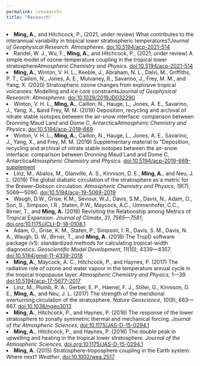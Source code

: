 ```yaml
---
permalink: /research/
title: "Research"
---
```

        
 <style>
.csl-block {
    font-size: 16px;
}
.csl-title, .csl-author, .csl-event, .csl-editor, .csl-venue {
    display: block;
    position: relative;
    font-size: 16px;
}

.csl-title b {
    font-weight: 600;
}

.csl-content {
    display: inline-block;
    vertical-align: top;
    padding-left: 20px;
}

.no-bullet {
   list-style-type: none;
}

</style>
<li><span id="<Ming_2021"><b>Ming, A.</b>, and Hitchcock, P., (2021, under review) What contributes to the interannual variability in tropical lower stratospheric temperatures?<i>Journal of Geophysical Research: Atmospheres</i>. <a href="https://doi.org/10.5194/acp-2021-514">doi:10.5194/acp-2021-514</a></span></li>
<li><span id="<Randel_2021">Randel, W. J., Wu, F., <b>Ming, A.</b>, and Hitchcock, P., (2021, under review) A simple model of ozone-temperature coupling in the tropical lower stratosphere<i>Atmospheric Chemistry and Physics</i>. <a href="https://doi.org/10.5194/acp-2021-514">doi:10.5194/acp-2021-514</a></span></li>
<li><span id="<Ming_2020"><b>Ming, A.</b>, Winton, V. H. L., Keeble, J., Abraham, N. L., Dalvi, M., Griffiths, P. T., Caillon, N., Jones, A. E., Mulvaney, R., Savarino, J., Frey, M. M., and Yang, X. (2020) Stratospheric ozone changes from explosive tropical volcanoes: Modelling and ice core constraints<i>Journal of Geophysical Research: Atmospheres</i>. <a href="https://doi.org/10.1029/2019JD032290">doi:10.1029/2019JD032290</a></span></li>
<li><span id="Winton_2019">Winton, V. H. L., <b>Ming, A.</b>, Caillon, N., Hauge, L., Jones, A. E., Savarino, J., Yang, X., &and Frey, M. M. (2019) Deposition, recycling and archival of nitrate stable isotopes between the air-snow  interface: comparison between Dronning Maud Land and Dome C, Antarctica<i>Atmospheric Chemistry and Physics</i>. <a href="https://doi.org/10.5194/acp-2019-669">doi:10.5194/acp-2019-669</a></span></li>
<li><span id="Winton_2020">Winton, V. H. L., <b>Ming, A.</b>, Caillon, N., Hauge, L., Jones, A. E., Savarino, J., Yang, X., and Frey, M. M. (2019) Supplementary material to "Deposition, recycling and archival of nitrate stable isotopes between the air-snow interface: comparison between Dronning Maud Land and Dome C, Antarctica<i>Atmospheric Chemistry and Physics</i>. <a href="https://doi.org/10.5194/acp-2019-669-supplement">doi:10.5194/acp-2019-669-supplement</a></span></li>
<li><span id="Linz_2019">Linz, M., Abalos, M., Glanville, A. S., Kinnison, D. E., <b>Ming, A.</b>, and Neu, J. L. (2019) The global diabatic circulation of the stratosphere as a metric for the Brewer–Dobson circulation. <i>Atmospheric Chemistry and Physics</i>, <i>19</i>(7), 5069&mdash;5090. <a href="https://doi.org/10.5194/acp-19-5069-2019">doi:10.5194/acp-19-5069-2019</a></span></li>
<li><span id="Waugh_2018">Waugh, D.W., Grise, K.M., Seviour, W.J., Davis, S.M., Davis, N., Adam, O., Son, S., Simpson, I.R., Staten, P.W., Maycock, A.C., Ummenhofer, C.C., Birner, T., and <b>Ming, A.</b> (2018) Revisiting the Relationship among Metrics of Tropical Expansion. <i>Journal of Climate</i>, <i>31</i>, <i>7565&mdash;7581</i>, <a href="https://doi.org/10.1175/JCLI-D-18-0108.1">doi.org:10.1175/JCLI-D-18-0108.1</a></span></li>
<li><span id="Adam_2018">Adam, O., Grise, K. M., Staten, P., Simpson, I. R., Davis, S. M., Davis, N. A., Waugh, D. W., Birner, T., and <b>Ming, A.</b> (2018) The TropD software package (v1): standardized methods for calculating tropical-width diagnostics. <i>Geoscientific Model Development</i>, <i>11</i>(10), 4339&mdash;4357. <a href="https://doi.org/10.5194/gmd-11-4339-2018">doi:10.5194/gmd-11-4339-2018</a></span></li>
<li><span id="Ming_2017"><b>Ming, A.</b>, Maycock, A. C., Hitchcock, P., and Haynes, P. (2017) The radiative role of ozone and water vapour in the temperature annual cycle in the tropical tropopause layer. <i>Atmospheric Chemistry and Physics</i>, 1&mdash;39. <a href="https://doi.org/10.5194/acp-17-5677-2017">doi:10.5194/acp-17-5677-2017</a></span></li>
<li><span id="Linz_2017">Linz, M., Plumb, R. A., Gerber, E. P., Haenel, F. J., Stiller, G., Kinnison, D. E., <b>Ming, A.</b>, and Neu, J. L. (2017) The strength of the meridional overturning circulation of the stratosphere. <i>Nature Geoscience</i>, <i>10</i>(9), 663&mdash;667. <a href="https://doi.org/10.1038/ngeo3013">doi:10.1038/ngeo3013</a></span></li>
<li><span id="<Ming_2016b"><b>Ming, A.</b>, Hitchcock, P., and Haynes, P. (2016) The response of the lower stratosphere to zonally symmetric thermal and mechanical forcing. <i>Journal of the Atmospheric Sciences</i>, <a href="https://doi.org/10.1175/JAS-D-15-0294.1">doi:10.1175/JAS-D-15-0294.1</a></span></li>
<li><span id="Ming_2016a"><b>Ming, A.</b>, Hitchcock, P., and Haynes, P. (2016) The double peak in upwelling and heating in the tropical lower stratosphere. <i>Journal of the Atmospheric Sciences</i>, <a href="https://doi.org/10.1175/JAS-D-15-0293.1">doi.org:10.1175/JAS-D-15-0294.1</a></span></li>
<li><span id="Ming_2015"><b>Ming, A.</b> (2015) Stratosphere–troposphere coupling in the Earth system: Where next? <i>Weather</i>, <a href="https://doi.org/10.1002/wea.2517">doi:10.1002/wea.2517</a></span></li>

